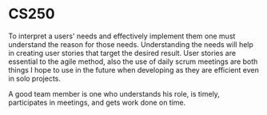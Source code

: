 # CS250

To interpret a users' needs and effectively implement them one must understand the reason for those needs. Understanding the needs will help in creating user stories that target the desired result. User stories are essential to the agile method, also the use of daily scrum meetings are both things I hope to use in the future when developing as they are efficient even in solo projects.

A good team member is one who understands his role, is timely, participates in meetings, and gets work done on time.
